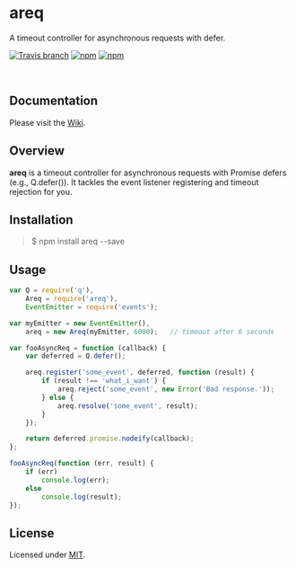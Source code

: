 # areq  
A timeout controller for asynchronous requests with defer.  

[![Travis branch](https://img.shields.io/travis/zigbeer/areq/master.svg?maxAge=2592000)](https://travis-ci.org/zigbeer/areq)
[![npm](https://img.shields.io/npm/v/areq.svg?maxAge=2592000)](https://www.npmjs.com/package/areq)
[![npm](https://img.shields.io/npm/l/areq.svg?maxAge=2592000)](https://www.npmjs.com/package/areq)

<br />
  
## Documentation  

Please visit the [Wiki](https://github.com/zigbeer/areq/wiki).  


## Overview  

**areq** is a timeout controller for asynchronous requests with Promise defers (e.g., Q.defer()). It tackles the event listener registering and timeout rejection for you.  
  

## Installation  

> $ npm install areq --save
  
## Usage  

```js
var Q = require('q'),
    Areq = require('areq'),
    EventEmitter = require('events');

var myEmitter = new EventEmitter(),
    areq = new Areq(myEmitter, 6000);   // timeout after 6 seconds

var fooAsyncReq = function (callback) {
    var deferred = Q.defer();

    areq.register('some_event', deferred, function (result) {
        if (result !== 'what_i_want') {
            areq.reject('some_event', new Error('Bad response.'));
        } else {
            areq.resolve('some_event', result);
        }
    });

    return deferred.promise.nodeify(callback);
};

fooAsyncReq(function (err, result) {
    if (err)
        console.log(err);
    else
        console.log(result);
});

```

## License  

Licensed under [MIT](https://github.com/zigbeer/areq/blob/master/LICENSE).
